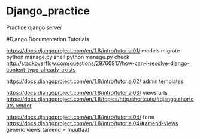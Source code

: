 # Django_practice
Practice django server

#Django Documentation Tutorials

https://docs.djangoproject.com/en/1.8/intro/tutorial01/
models
migrate
python manage.py shell
python manage.py check
http://stackoverflow.com/questions/29760817/how-can-i-resolve-django-content-type-already-exists

https://docs.djangoproject.com/en/1.8/intro/tutorial02/
admin
templates

https://docs.djangoproject.com/en/1.8/intro/tutorial03/
views
urls
https://docs.djangoproject.com/en/1.8/topics/http/shortcuts/#django.shortcuts.render

https://docs.djangoproject.com/en/1.8/intro/tutorial04/
form
https://docs.djangoproject.com/en/1.8/intro/tutorial04/#amend-views
generic views (amend = muuttaa)